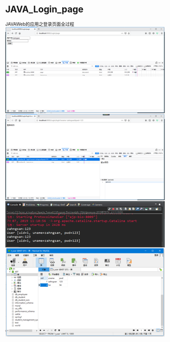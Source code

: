 # JAVA_Login_page
JAVAWeb的应用之登录页面全过程  
![Image text](运行结果图/TIM截图20190707111641.png)    
![Image text](运行结果图/TIM截图20190707111716.png)    
![Image text](运行结果图/TIM截图20190707111739.png)    
![Image text](运行结果图/TIM截图20190707111752.png)    
